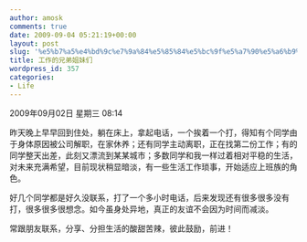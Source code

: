 ```yaml
---
author: amosk
comments: true
date: 2009-09-04 05:21:19+00:00
layout: post
slug: '%e5%b7%a5%e4%bd%9c%e7%9a%84%e5%85%84%e5%bc%9f%e5%a7%90%e5%a6%b9%e4%bb%ac'
title: 工作的兄弟姐妹们
wordpress_id: 357
categories:
- Life
---
```


2009年09月02日 星期三 08:14







昨天晚上早早回到住处，躺在床上，拿起电话，一个挨着一个打，得知有个同学由于身体原因被公司解职，在家休养；还有同学主动离职，正在找第二份工作；有的 同学整天出差，此刻又漂流到某某城市；多数同学和我一样过着相对平稳的生活，对未来充满希望，目前现状稍显暗淡，有一些生活工作琐事，开始适应上班族的角 色。

好几个同学都是好久没联系，打了一个多小时电话，后来发现还有很多很多没有打，很多很多很想念。如今虽身处异地，真正的友谊不会因为时间而减淡。

常跟朋友联系，分享、分担生活的酸甜苦辣，彼此鼓励，前进！



